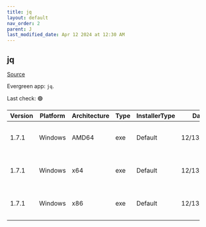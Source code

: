 ```yaml
---
title: jq
layout: default
nav_order: 2
parent: J
last_modified_date: Apr 12 2024 at 12:30 AM
---
```


## jq

[Source](https://jqlang.github.io/jq/)

Evergreen app: `jq`. 

Last check: 🟢

| Version | Platform | Architecture | Type | InstallerType | Date       | Size    | URI                                                                                                                                                          |
| ------- | -------- | ------------ | ---- | ------------- | ---------- | ------- | ------------------------------------------------------------------------------------------------------------------------------------------------------------ |
| 1.7.1   | Windows  | AMD64        | exe  | Default       | 12/13/2023 | 985088  | [https://github.com/jqlang/jq/releases/download/jq-1.7.1/jq-windows-amd64.exe](https://github.com/jqlang/jq/releases/download/jq-1.7.1/jq-windows-amd64.exe) |
| 1.7.1   | Windows  | x64          | exe  | Default       | 12/13/2023 | 985088  | [https://github.com/jqlang/jq/releases/download/jq-1.7.1/jq-win64.exe](https://github.com/jqlang/jq/releases/download/jq-1.7.1/jq-win64.exe)                 |
| 1.7.1   | Windows  | x86          | exe  | Default       | 12/13/2023 | 1027584 | [https://github.com/jqlang/jq/releases/download/jq-1.7.1/jq-windows-i386.exe](https://github.com/jqlang/jq/releases/download/jq-1.7.1/jq-windows-i386.exe)   |
